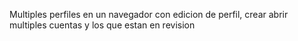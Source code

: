 Multiples perfiles en un navegador con edicion de perfil, crear abrir multiples cuentas y los que estan en revision
